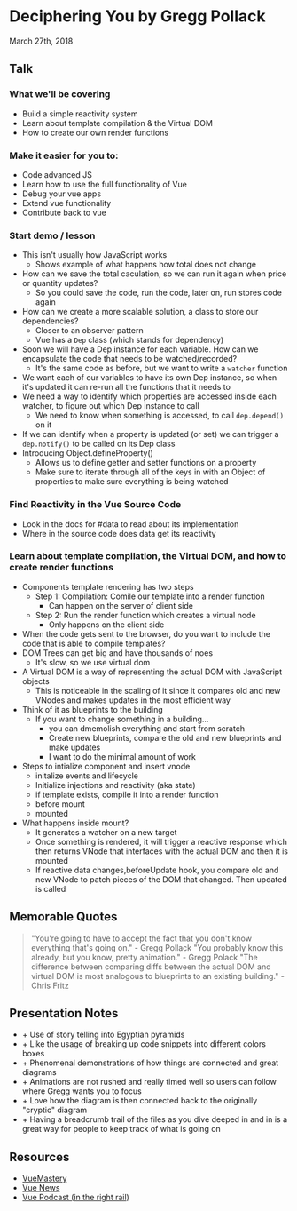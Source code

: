 # Deciphering You by Gregg Pollack

March 27th, 2018

## Talk

### What we'll be covering

*   Build a simple reactivity system
*   Learn about template compilation & the Virtual DOM
*   How to create our own render functions

### Make it easier for you to:

*   Code advanced JS
*   Learn how to use the full functionality of Vue
*   Debug your vue apps
*   Extend vue functionality
*   Contribute back to vue

### Start demo / lesson

*   This isn't usually how JavaScript works
    *   Shows example of what happens how total does not change
*   How can we save the total caculation, so we can run it again when price or quantity updates?
    *   So you could save the code, run the code, later on, run stores code again
*   How can we create a more scalable solution, a class to store our dependencies?
    *   Closer to an observer pattern
    *   Vue has a `Dep` class (which stands for dependency)
*   Soon we will have a Dep instance for each variable. How can we encapsulate the code that needs to be watched/recorded?
    *   It's the same code as before, but we want to write a `watcher` function
*   We want each of our variables to have its own Dep instance, so when it's updated it can re-run all the functions that it needs to
*   We need a way to identify which properties are accessed inside each watcher, to figure out which Dep instance to call
    *   We need to know when something is accessed, to call `dep.depend()` on it
*   If we can identify when a property is updated (or set) we can trigger a `dep.notify()` to be called on its Dep class
*   Introducing Object.defineProperty()
    *   Allows us to define getter and setter functions on a property
    *   Make sure to iterate through all of the keys in with an Object of properties to make sure everything is being watched

### Find Reactivity in the Vue Source Code

*   Look in the docs for #data to read about its implementation
*   Where in the source code does data get its reactivity

### Learn about template compilation, the Virtual DOM, and how to create render functions

*   Components template rendering has two steps
    *   Step 1: Compilation: Comile our template into a render function
        *   Can happen on the server of client side
    *   Step 2: Run the render function which creates a virtual node
        *   Only happens on the client side
*   When the code gets sent to the browser, do you want to include the code that is able to compile templates?
*   DOM Trees can get big and have thousands of noes
    *   It's slow, so we use virtual dom
*   A Virtual DOM is a way of representing the actual DOM with JavaScript objects
    *   This is noticeable in the scaling of it since it compares old and new VNodes and makes updates in the most efficient way
*   Think of it as blueprints to the building
    *   If you want to change something in a building...
        *   you can dmemolish everything and start from scratch
        *   Create new blueprints, compare the old and new blueprints and make updates
        *   I want to do the minimal amount of work
*   Steps to intialize component and insert vnode
    *   initalize events and lifecycle
    *   Initialize injections and reactivity (aka state)
    *   if template exists, compile it into a render function
    *   before mount
    *   mounted
*   What happens inside mount?
    *   It generates a watcher on a new target
    *   Once something is rendered, it will trigger a reactive response which then returns VNode that interfaces with the actual DOM and then it is mounted
    *   If reactive data changes,beforeUpdate hook, you compare old and new VNode to patch pieces of the DOM that changed. Then updated is called

## Memorable Quotes

> "You're going to have to accept the fact that you don't know everything that's going on." - Gregg Pollack
> "You probably know this already, but you know, pretty animation." - Gregg Polack
> "The difference between comparing diffs between the actual DOM and virtual DOM is most analogous to blueprints to an existing building." - Chris Fritz

## Presentation Notes

*   \+ Use of story telling into Egyptian pyramids
*   \+ Like the usage of breaking up code snippets into different colors boxes
*   \+ Phenomenal demonstrations of how things are connected and great diagrams
*   \+ Animations are not rushed and really timed well so users can follow where Gregg wants you to focus
*   \+ Love how the diagram is then connected back to the originally "cryptic" diagram
*   \+ Having a breadcrumb trail of the files as you dive deeped in and in is a great way for people to keep track of what is going on

## Resources

*   [VueMastery](https://www.vuemastery.com/)
*   [Vue News](https://news.vuejs.org/)
*   [Vue Podcast (in the right rail)](https://news.vuejs.org/)
